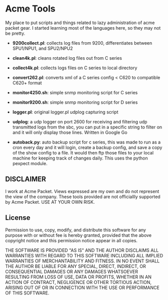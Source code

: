 # Acme Tools

My place to put scripts and things related to lazy administration of acme packet gear.
I started learning most of the languages here, so they may not be
pretty.

- **9200collect.pl**: collects log files from 9200, differentiates between
  SPU1/NPU1, and SPU2/NPU2
- **clean4k.pl**: cleans rotated log files out from C series
- **collect4k.pl**: collects logs files on C series to local directory
- **convert262.pl**: converts xml of a C series config < C620 to compatible
  C620+ format
- **monitor4250.sh**: simple snmp monitoring script for C series
- **monitor9200.sh**: simple snmp monitoring script for D series

- **logger.pl**:  original logger.pl udplog capturing script

- **udplog**: a udp logger on port 2600 for receiving and filtering udp
  transmitted logs from the sbc, you can put in a specific string to
  filter on and it will only display those lines. Written in Google Go

- **autoback.py**: auto backup script for c series, this was made to run as
  a cron every day and it will login, create a backup config, and save a
  copy of the show config to a file. It would then ftp those files to your
  local machine for keeping track of changes daily. This uses the python
  pexpect module.

DISCLAIMER
----------

I work at Acme Packet. Views expressed are my own and do not represent
the view of the company. These tools provided are not officiallly
supported by Acme Packet. USE AT YOUR OWN RISK.


License
-------

Permission to use, copy, modify, and distribute this software for any
purpose with or without fee is hereby granted, provided that the above
copyright notice and this permission notice appear in all copies.

THE SOFTWARE IS PROVIDED "AS IS" AND THE AUTHOR DISCLAIMS ALL WARRANTIES
WITH REGARD TO THIS SOFTWARE INCLUDING ALL IMPLIED WARRANTIES OF
MERCHANTABILITY AND FITNESS. IN NO EVENT SHALL THE AUTHOR BE LIABLE FOR
ANY SPECIAL, DIRECT, INDIRECT, OR CONSEQUENTIAL DAMAGES OR ANY DAMAGES
WHATSOEVER RESULTING FROM LOSS OF USE, DATA OR PROFITS, WHETHER IN AN
ACTION OF CONTRACT, NEGLIGENCE OR OTHER TORTIOUS ACTION, ARISING OUT OF
OR IN CONNECTION WITH THE USE OR PERFORMANCE OF THIS SOFTWARE.
